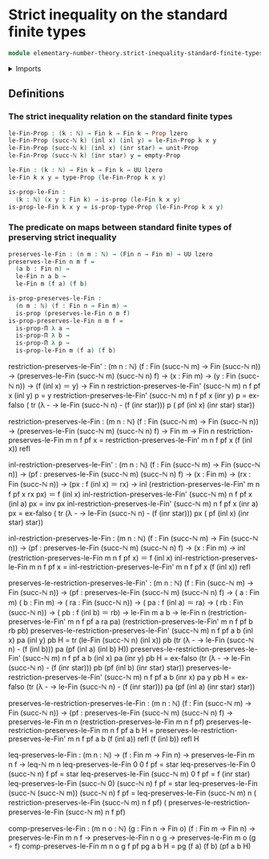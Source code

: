 # Strict inequality on the standard finite types

```agda
module elementary-number-theory.strict-inequality-standard-finite-types where
```

<details><summary>Imports</summary>

```agda
open import elementary-number-theory.inequality-natural-numbers
open import elementary-number-theory.natural-numbers

open import foundation.action-on-identifications-functions
open import foundation.coproduct-types
open import foundation.empty-types
open import foundation.function-types
open import foundation.identity-types
open import foundation.propositions
open import foundation.transport-along-identifications
open import foundation.unit-type
open import foundation.universe-levels

open import univalent-combinatorics.standard-finite-types
```

</details>

## Definitions


### The strict inequality relation on the standard finite types

```agda
le-Fin-Prop : (k : ℕ) → Fin k → Fin k → Prop lzero
le-Fin-Prop (succ-ℕ k) (inl x) (inl y) = le-Fin-Prop k x y
le-Fin-Prop (succ-ℕ k) (inl x) (inr star) = unit-Prop
le-Fin-Prop (succ-ℕ k) (inr star) y = empty-Prop

le-Fin : (k : ℕ) → Fin k → Fin k → UU lzero
le-Fin k x y = type-Prop (le-Fin-Prop k x y)

is-prop-le-Fin :
  (k : ℕ) (x y : Fin k) → is-prop (le-Fin k x y)
is-prop-le-Fin k x y = is-prop-type-Prop (le-Fin-Prop k x y)
```

### The predicate on maps between standard finite types of preserving strict inequality

```agda
preserves-le-Fin : (n m : ℕ) → (Fin n → Fin m) → UU lzero
preserves-le-Fin n m f =
  (a b : Fin n) →
  le-Fin n a b →
  le-Fin m (f a) (f b)

is-prop-preserves-le-Fin :
  (n m : ℕ) (f : Fin n → Fin m) →
  is-prop (preserves-le-Fin n m f)
is-prop-preserves-le-Fin n m f =
  is-prop-Π λ a →
  is-prop-Π λ b →
  is-prop-Π λ p →
  is-prop-le-Fin m (f a) (f b)
```

restriction-preserves-le-Fin' :
  (m n : ℕ) (f : Fin (succ-ℕ m) → Fin (succ-ℕ n)) →
  (preserves-le-Fin (succ-ℕ m) (succ-ℕ n) f) →
  (x : Fin m) → (y : Fin (succ-ℕ n)) →
  (f (inl x) ＝ y) → Fin n
restriction-preserves-le-Fin' (succ-ℕ m) n f pf x (inl y) p = y
restriction-preserves-le-Fin' (succ-ℕ m) n f pf x (inr y) p =
  ex-falso
    ( tr (λ - → le-Fin (succ-ℕ n) - (f (inr star))) p
      ( pf (inl x) (inr star) star))

restriction-preserves-le-Fin :
  (m n : ℕ) (f : Fin (succ-ℕ m) → Fin (succ-ℕ n)) →
  (preserves-le-Fin (succ-ℕ m) (succ-ℕ n) f) →
  Fin m → Fin n
restriction-preserves-le-Fin m n f pf x =
  restriction-preserves-le-Fin' m n f pf x (f (inl x)) refl

inl-restriction-preserves-le-Fin' :
  (m n : ℕ) (f : Fin (succ-ℕ m) → Fin (succ-ℕ n)) →
  (pf : preserves-le-Fin (succ-ℕ m) (succ-ℕ n) f) →
  (x : Fin m) →
  (rx : Fin (succ-ℕ n)) →
  (px : f (inl x) ＝ rx) →
  inl (restriction-preserves-le-Fin' m n f pf x rx px) ＝ f (inl x)
inl-restriction-preserves-le-Fin' (succ-ℕ m) n f pf x (inl a) px = inv px
inl-restriction-preserves-le-Fin' (succ-ℕ m) n f pf x (inr a) px =
  ex-falso
    ( tr (λ - → le-Fin (succ-ℕ n) - (f (inr star))) px
      ( pf (inl x) (inr star) star))

inl-restriction-preserves-le-Fin :
  (m n : ℕ) (f : Fin (succ-ℕ m) → Fin (succ-ℕ n)) →
  (pf : preserves-le-Fin (succ-ℕ m) (succ-ℕ n) f) →
  (x : Fin m) →
  inl (restriction-preserves-le-Fin m n f pf x) ＝ f (inl x)
inl-restriction-preserves-le-Fin m n f pf x =
  inl-restriction-preserves-le-Fin' m n f pf x (f (inl x)) refl

preserves-le-restriction-preserves-le-Fin' :
  (m n : ℕ) (f : Fin (succ-ℕ m) → Fin (succ-ℕ n)) →
  (pf : preserves-le-Fin (succ-ℕ m) (succ-ℕ n) f) →
  ( a : Fin m)
  ( b : Fin m) →
  ( ra : Fin (succ-ℕ n)) →
  ( pa : f (inl a) ＝ ra) →
  ( rb : Fin (succ-ℕ n)) →
  ( pb : f (inl b) ＝ rb) →
  le-Fin m a b →
  le-Fin n
    (restriction-preserves-le-Fin' m n f pf a ra pa)
    (restriction-preserves-le-Fin' m n f pf b rb pb)
preserves-le-restriction-preserves-le-Fin'
  (succ-ℕ m) n f pf a b (inl x) pa (inl y) pb H =
  tr (le-Fin (succ-ℕ n) (inl x)) pb
    (tr (λ - → le-Fin (succ-ℕ n) - (f (inl b))) pa
    (pf (inl a) (inl b) H))
preserves-le-restriction-preserves-le-Fin'
  (succ-ℕ m) n f pf a b (inl x) pa (inr y) pb H =
  ex-falso
    (tr (λ - → le-Fin (succ-ℕ n) - (f (inr star))) pb
      (pf (inl b) (inr star) star))
preserves-le-restriction-preserves-le-Fin'
  (succ-ℕ m) n f pf a b (inr x) pa y pb H =
  ex-falso
    (tr (λ - → le-Fin (succ-ℕ n) - (f (inr star))) pa
      (pf (inl a) (inr star) star))

preserves-le-restriction-preserves-le-Fin :
  (m n : ℕ) (f : Fin (succ-ℕ m) → Fin (succ-ℕ n)) →
  (pf : preserves-le-Fin (succ-ℕ m) (succ-ℕ n) f) →
  preserves-le-Fin m n (restriction-preserves-le-Fin m n f pf)
preserves-le-restriction-preserves-le-Fin m n f pf a b H =
  preserves-le-restriction-preserves-le-Fin' m n f pf a b
    (f (inl a)) refl (f (inl b)) refl H

leq-preserves-le-Fin :
  (m n : ℕ) → (f : Fin m → Fin n) →
  preserves-le-Fin m n f → leq-ℕ m n
leq-preserves-le-Fin 0 0 f pf = star
leq-preserves-le-Fin 0 (succ-ℕ n) f pf = star
leq-preserves-le-Fin (succ-ℕ m) 0 f pf = f (inr star)
leq-preserves-le-Fin (succ-ℕ 0) (succ-ℕ n) f pf = star
leq-preserves-le-Fin (succ-ℕ (succ-ℕ m)) (succ-ℕ n) f pf =
  leq-preserves-le-Fin (succ-ℕ m) n
    ( restriction-preserves-le-Fin (succ-ℕ m) n f pf)
    ( preserves-le-restriction-preserves-le-Fin (succ-ℕ m) n f pf)

comp-preserves-le-Fin :
  (m n o : ℕ)
  (g : Fin n → Fin o)
  (f : Fin m → Fin n) →
  preserves-le-Fin m n f →
  preserves-le-Fin n o g →
  preserves-le-Fin m o (g ∘ f)
comp-preserves-le-Fin m n o g f pf pg a b H =
  pg (f a) (f b) (pf a b H)
```
